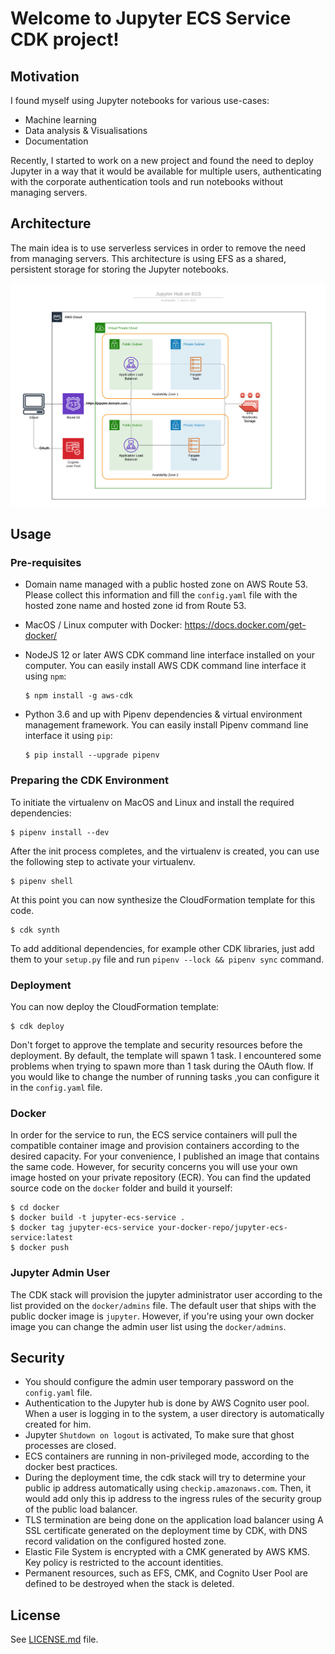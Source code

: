 
# Welcome to Jupyter ECS Service CDK project!

## Motivation

I found myself using Jupyter notebooks for various use-cases:
- Machine learning
- Data analysis & Visualisations
- Documentation

Recently, I started to work on a new project and found the need to deploy Jupyter in a way that it would be available for multiple users, authenticating with the corporate authentication tools and run notebooks without managing servers.

## Architecture

The main idea is to use serverless services in order to remove the need from managing servers.
This architecture is using EFS as a shared, persistent storage for storing the Jupyter notebooks.

![Jupyter on ECS Architecture](architecture.png "Jupyter on ECS Architecture")

## Usage

### Pre-requisites

- Domain name managed with a public hosted zone on AWS Route 53. 
  Please collect this information and fill the `config.yaml` file with the hosted zone name and hosted zone id from Route 53.
- MacOS / Linux computer with Docker: https://docs.docker.com/get-docker/
- NodeJS 12 or later AWS CDK command line interface installed on your computer.
  You can easily install AWS CDK command line interface it using `npm`:

  ```
  $ npm install -g aws-cdk
  ```
- Python 3.6 and up with Pipenv dependencies & virtual environment management framework.
  You can easily install Pipenv command line interface it using `pip`:
  
  ```
  $ pip install --upgrade pipenv
  ```

### Preparing the CDK Environment

To initiate the virtualenv on MacOS and Linux and install the required dependencies:

```
$ pipenv install --dev
```

After the init process completes, and the virtualenv is created, you can use the following
step to activate your virtualenv.

```
$ pipenv shell
```

At this point you can now synthesize the CloudFormation template for this code.

```
$ cdk synth
```

To add additional dependencies, for example other CDK libraries, just add
them to your `setup.py` file and run `pipenv --lock && pipenv sync`
command.

### Deployment

You can now deploy the CloudFormation template:

```
$ cdk deploy
```

Don't forget to approve the template and security resources before the deployment.
By default, the template will spawn 1 task. I encountered some problems when trying to spawn more than 1 task during the OAuth flow.
If you would like to change the number of running tasks ,you can configure it in the `config.yaml` file.

### Docker

In order for the service to run, the ECS service containers will pull the compatible container image and provision containers according to the desired capacity.
For your convenience, I published an image that contains the same code. However, for security concerns you will use your own image hosted on your private repository (ECR).
You can find the updated source code on the `docker` folder and build it yourself:

```
$ cd docker
$ docker build -t jupyter-ecs-service .
$ docker tag jupyter-ecs-service your-docker-repo/jupyter-ecs-service:latest
$ docker push
```

### Jupyter Admin User

The CDK stack will provision the jupyter administrator user according to the list provided on the `docker/admins` file.
The default user that ships with the public docker image is `jupyter`. 
However, if you're using your own docker image you can change the admin user list using the `docker/admins`.

## Security

- You should configure the admin user temporary password on the `config.yaml` file.
- Authentication to the Jupyter hub is done by AWS Cognito user pool. When a user is logging in to the system, a user directory is automatically created for him.
- Jupyter `Shutdown on logout` is activated, To make sure that ghost processes are closed.  
- ECS containers are running in non-privileged mode, according to the docker best practices.
- During the deployment time, the cdk stack will try to determine your public ip address automatically using `checkip.amazonaws.com`.
  Then, it would add only this ip address to the ingress rules of the security group of the public load balancer.
- TLS termination are being done on the application load balancer using A SSL certificate generated on the deployment time by CDK, with DNS record validation on the configured hosted zone.
- Elastic File System is encrypted with a CMK generated by AWS KMS. Key policy is restricted to the account identities.
- Permanent resources, such as EFS, CMK, and Cognito User Pool are defined to be destroyed when the stack is deleted.

## License

See [LICENSE.md](LICENSE.md) file.